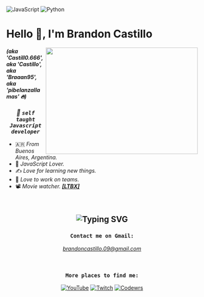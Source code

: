 ![JavaScript](https://img.shields.io/badge/javascript-%23323330.svg?style=for-the-badge&logo=javascript&logoColor=%23F7DF1E) ![Python](https://img.shields.io/badge/python-3670A0?style=for-the-badge&logo=python&logoColor=ffdd54&colorB=blue) 

# Hello 👋, I'm Brandon Castillo

<img align="right" src="https://thumbs.gfycat.com/PointedFrequentImperatorangel-size_restricted.gif" width="400" height="280">

<div align="left">
 
 #### *(aka 'Castill0.666', aka 'Castillo', aka 'Braaan95', aka 'pibelanzallamas' 🔥)*
 
</div>

<div align="center">
 
  ### ***💫 ``self taught Javascript developer``***
 
</div>

<div align="left">
 
 - 🇦🇷 *From Buenos Aires, Argentina.*
 - 💛 *JavaScript Lover.*
 - ✍️ *Love for learning new things.*
 - 🏓 *Love to work on teams.*
 - 📽 *Movie watcher. [**[LTBX]**](https://letterboxd.com/blackshoees/)*

</div>

<br>

## <div align="middle"> ![Typing SVG](https://readme-typing-svg.demolab.com?font=Fira+Code&size=25&duration=2300&pause=1000&color=FFEB65DC&center=true&vCenter=true&width=800&height=30&lines=It's+not+a+bug!;Cosmic+rays+have+hit+your+system!) </div>

<div align="middle">
 
  ### ``Contact me on Gmail:``
  *brandoncastillo.09@gmail.com*
 
</div>

<br>

<!-- <div align="center">
 
   **Stats**                 | **Top Languages**
  :-------------------------:|:-------------------------:
 <img src="https://readme-stats-thegoldenpro.vercel.app/api?username=THEGOLDENPRO&show_icons=true&theme=gruvbox" width="600px"/>  |  <img align="right" src="https://readme-stats-thegoldenpro.vercel.app/api/top-langs/?username=THEGOLDENPRO&theme=gruvbox" width="330px"/>

 
</div> -->

<div align="center">
 
  ### ``More places to find me:``
 
  [![YouTube](https://img.shields.io/badge/YouTube-%23FF0000.svg?style=for-the-badge&logo=YouTube&logoColor=white)](https://youtube.com/@Brandooon95)
  [![Twitch](https://img.shields.io/badge/Twitch-%239146FF.svg?style=for-the-badge&logo=Twitch&logoColor=white)](https://www.twitch.tv/pibelanzallamas)
 [![Codewrs](https://www.codewars.com/users/pibelanzallamas/badges/micro)](https://www.codewars.com/users/pibelanzallamas)
 
</div>

<!-- ***One day I'll develop a game... well guess you got to follow me until that day comes...*** -->

<!-- ##### (⚡[Secret](https://gist.github.com/THEGOLDENPRO/3ba012f94efa04ae7c216e753c882052) )‎ ‎ ‎ (🎯[Contact Me](#contact-me-on-discord) ) -->
